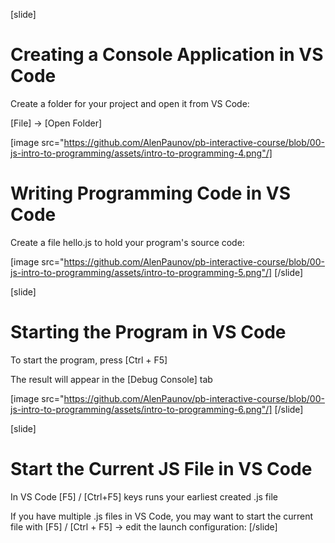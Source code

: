 [slide]
# Creating a Console Application in VS Code
Create a folder for your project and open it from VS Code:

\[File\] -> \[Open Folder\]

[image src="https://github.com/AlenPaunov/pb-interactive-course/blob/00-js-intro-to-programming/assets/intro-to-programming-4.png"/]

# Writing Programming Code in VS Code
Create a file hello.js to hold your program's source code:


[image src="https://github.com/AlenPaunov/pb-interactive-course/blob/00-js-intro-to-programming/assets/intro-to-programming-5.png"/]
[/slide]

[slide]
# Starting the Program in VS Code
To start the program, press \[Ctrl + F5\]

The result will appear in the \[Debug Console\] tab

[image src="https://github.com/AlenPaunov/pb-interactive-course/blob/00-js-intro-to-programming/assets/intro-to-programming-6.png"/]
[/slide]

[slide]
# Start the Current JS File in VS Code
In VS Code \[F5\] / \[Ctrl+F5\] keys runs your earliest created .js file

If you have multiple .js files in VS Code, you may want to start the current file with \[F5\] / \[Ctrl + F5\] -> edit the launch configuration:
[/slide]